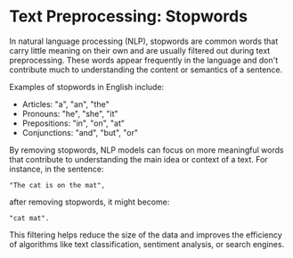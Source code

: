 # Text Preprocessing: Stopwords

In natural language processing (NLP), stopwords are common words that carry little meaning on their own and are usually filtered out during text preprocessing. These words appear frequently in the language and don't contribute much to understanding the content or semantics of a sentence.

Examples of stopwords in English include:

- Articles: "a", "an", "the"
- Pronouns: "he", "she", "it"
- Prepositions: "in", "on", "at"
- Conjunctions: "and", "but", "or"

By removing stopwords, NLP models can focus on more meaningful words that contribute to understanding the main idea or context of a text. For instance, in the sentence:

`"The cat is on the mat",`

after removing stopwords, it might become:

`"cat mat".`

This filtering helps reduce the size of the data and improves the efficiency of algorithms like text classification, sentiment analysis, or search engines.